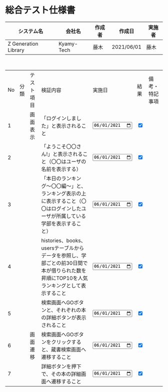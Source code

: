 # 総合テスト仕様書

| システム名           | 会社名     | 作成者 | 作成日     | 実施者 |
| -------------------- | ---------- | ------ | ---------- | ------ |
| Z Generation Library | Kyamy-Tech | 藤木   | 2021/06/01 | 藤木   |

<br>

<table>
  <tr>
    <td>No</td>
    <td>分類</td>
    <td>テスト項目</td>
    <td>検証内容</td>
    <td>実施日</td>
    <td>結果</td>
    <td>備考・特記事項</td>
  </tr>
  <tr>
    <td>1</td>
    <td></td>
    <td>画面表示</td>
    <td>「ログインしました」と表示されること</td>
    <td><input type="date" value="2021-06-01"></td>
    <td><input type="checkbox" status="true" checked></td>
    <td></td>
  </tr>
  <tr>
    <td>2</td>
    <td></td>
    <td></td>
    <td>「ようこそ〇〇さん!」と表示されること（〇〇はユーザの名前を表示する）</td>
    <td><input type="date" value="2021-06-01"></td>
    <td><input type="checkbox" status="true" checked></td>
    <td></td>
  </tr>
  <tr>
    <td>3</td>
    <td></td>
    <td></td>
    <td>「本日のランキング〜〇〇編〜」と、ランキング表示の上に表示すること（〇〇はログインしたユーザが所属している学部を表示すること）</td>
    <td><input type="date" value="2021-06-01"></td>
    <td><input type="checkbox" status="true" checked></td>
    <td></td>
  </tr>
  <tr>
    <td>4</td>
    <td></td>
    <td></td>
    <td>histories、books、usersテーブルからデータを参照し、学部ごとの前30日間で本が借りられた数を昇順にTOP10を人気ランキングとして表示すること</td>
    <td><input type="date" value="2021-06-01"></td>
    <td><input type="checkbox" status="true" checked></td>
    <td></td>
  </tr>
  <tr>
    <td>5</td>
    <td></td>
    <td></td>
    <td>検索画面へGOボタンと、それぞれの本の詳細ボタンが表示されること</td>
    <td><input type="date" value="2021-06-01"></td>
    <td><input type="checkbox" status="true" checked></td>
    <td></td>
  </tr>
  <tr>
    <td>6</td>
    <td></td>
    <td>画面遷移</td>
    <td>検索画面へGOボタンをクリックすると、蔵書検索画面へ遷移すること</td>
    <td><input type="date" value="2021-06-01"></td>
    <td><input type="checkbox" status="true" checked></td>
    <td></td>
  </tr>
  <tr>
    <td>7</td>
    <td></td>
    <td></td>
    <td>詳細ボタンを押下で、その本の詳細画面へ遷移すること</td>
    <td><input type="date" value="2021-06-01"></td>
    <td><input type="checkbox" status="true" checked></td>
    <td></td>
  </tr>
</table>
